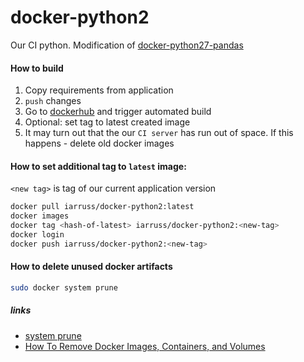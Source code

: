 # docker-python2

Our CI python. Modification of [docker-python27-pandas](https://github.com/serebrov/docker-python27-pandas)

#### How to build

1. Copy requirements from application
2. `push` changes
3. Go to [dockerhub](https://hub.docker.com/r/iarruss/docker-python2/~/settings/automated-builds/) and trigger automated build
4. Optional: set tag to latest created image
5. It may turn out that the our `CI server` has run out of space. If this happens - delete old docker images

#### How to set additional tag to `latest` image:

`<new tag>` is tag of our current application version

```bash
docker pull iarruss/docker-python2:latest
docker images
docker tag <hash-of-latest> iarruss/docker-python2:<new-tag>
docker login
docker push iarruss/docker-python2:<new-tag>
``` 

#### How to delete unused docker artifacts

```bash
sudo docker system prune
```
##### links
* [system prune](https://docs.docker.com/engine/reference/commandline/system_prune/#description)
* [How To Remove Docker Images, Containers, and Volumes](https://www.digitalocean.com/community/tutorials/how-to-remove-docker-images-containers-and-volumes)
